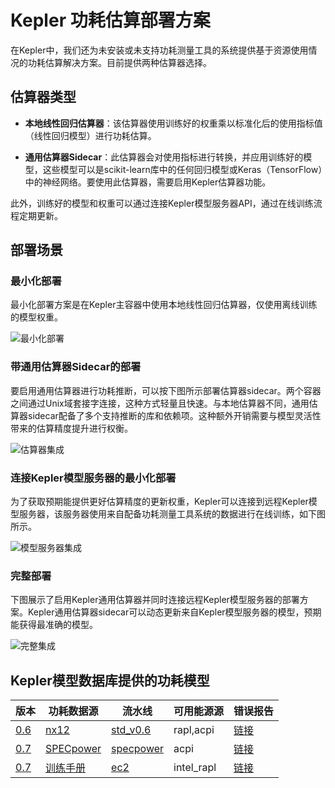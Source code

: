# Kepler 功耗估算部署方案

在Kepler中，我们还为未安装或未支持功耗测量工具的系统提供基于资源使用情况的功耗估算解决方案。目前提供两种估算器选择。

## 估算器类型

- **本地线性回归估算器**：该估算器使用训练好的权重乘以标准化后的使用指标值（线性回归模型）进行功耗估算。

- **通用估算器Sidecar**：此估算器会对使用指标进行转换，并应用训练好的模型，这些模型可以是scikit-learn库中的任何回归模型或Keras（TensorFlow）中的神经网络。要使用此估算器，需要启用Kepler估算器功能。

此外，训练好的模型和权重可以通过连接Kepler模型服务器API，通过在线训练流程定期更新。

## 部署场景

### 最小化部署

最小化部署方案是在Kepler主容器中使用本地线性回归估算器，仅使用离线训练的模型权重。

![最小化部署](../fig/minimum_deploy.png)

### 带通用估算器Sidecar的部署

要启用通用估算器进行功耗推断，可以按下图所示部署估算器sidecar。两个容器之间通过Unix域套接字连接，这种方式轻量且快速。与本地估算器不同，通用估算器sidecar配备了多个支持推断的库和依赖项。这种额外开销需要与模型灵活性带来的估算精度提升进行权衡。

![估算器集成](../fig/disable_model_server.png)

### 连接Kepler模型服务器的最小化部署

为了获取预期能提供更好估算精度的更新权重，Kepler可以连接到远程Kepler模型服务器，该服务器使用来自配备功耗测量工具系统的数据进行在线训练，如下图所示。

![模型服务器集成](../fig/disable_estimator_sidecar.png)

### 完整部署

下图展示了启用Kepler通用估算器并同时连接远程Kepler模型服务器的部署方案。Kepler通用估算器sidecar可以动态更新来自Kepler模型服务器的模型，预期能获得最准确的模型。

![完整集成](../fig/full_integration.png)

## Kepler模型数据库提供的功耗模型

版本 | 功耗数据源 | 流水线 | 可用能源源 | 错误报告
---|---|---|---|---
[0.6](https://github.com/sustainable-computing-io/kepler-model-db/tree/main/models/v0.6) | [nx12](https://github.com/sustainable-computing-io/kepler-model-db/tree/main/models/v0.6/nx12) | [std_v0.6](https://github.com/sustainable-computing-io/kepler-model-db/blob/main/models/v0.6/.doc/std_v0.6.md) | rapl,acpi | [链接](https://github.com/sustainable-computing-io/kepler-model-db/blob/main/models/v0.6/nx12/README.md)
[0.7](https://github.com/sustainable-computing-io/kepler-model-db/tree/main/models/v0.7) | [SPECpower](https://www.spec.org/power_ssj2008/) | [specpower](https://github.com/sustainable-computing-io/kepler-model-db/blob/main/models/v0.7/.doc/specpower.md) | acpi | [链接](https://github.com/sustainable-computing-io/kepler-model-db/tree/main/models/v0.7/specpower)
[0.7](https://github.com/sustainable-computing-io/kepler-model-db/tree/main/models/v0.7) | [训练手册](https://github.com/sustainable-computing-io/kepler-model-training-playbook) | [ec2](https://github.com/sustainable-computing-io/kepler-model-db/blob/main/models/v0.7/.doc/ec2.md) | intel_rapl | [链接](https://github.com/sustainable-computing-io/kepler-model-db/tree/main/models/v0.7/ec2)